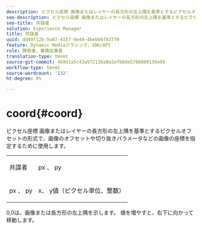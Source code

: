 ```yaml
---
description: ピクセル座標 画像またはレイヤーの長方形の左上隅を基準とするピクセルオフセットの形式で、画像のオフセットや切り抜きパラメータなどの画像の座標を指定するために使用します。
seo-description: ピクセル座標 画像またはレイヤーの長方形の左上隅を基準とするピクセルオフセットの形式で、画像のオフセットや切り抜きパラメータなどの画像の座標を指定するために使用します。
seo-title: 共謀者
solution: Experience Manager
title: 共謀者
uuid: dd49f12b-5a87-4157-9e44-4beb66f83770
feature: Dynamic Mediaクラシック，SDK/API
role: 開発者、業務従事者
translation-type: tm+mt
source-git-commit: 469d1a5c43a972116a8a2efb0de5708800130a99
workflow-type: tm+mt
source-wordcount: '132'
ht-degree: 0%

---
```



# coord{#coord}

ピクセル座標 画像またはレイヤーの長方形の左上隅を基準とするピクセルオフセットの形式で、画像のオフセットや切り抜きパラメータなどの画像の座標を指定するために使用します。

<table id="simpletable_A686120953124ACB8803CB9C877252AB"> 
 <tr class="strow"> 
  <td class="stentry"> <p><span class="codeph"> <span class="varname"> 共謀者</span> </span> </p> </td> 
  <td class="stentry"> <p><span class="codeph"> <span class="varname"> px</span> </span>、 <span class="codeph"><span class="varname"> py</span></span> </p></td> 
 </tr> 
 <tr class="strow"> 
  <td class="stentry"> <p><span class="codeph"> <span class="varname"> px</span> </span>、 <span class="codeph"><span class="varname"> py</span></span> </p></td> 
  <td class="stentry"> <p><span class="varname"> x</span>、 <span class="varname"> </span> y値（ピクセル単位、整数） </p></td> 
 </tr> 
</table>

0,0は、画像または長方形の左上隅を示します。 値を増やすと、右下に向かって移動します。
